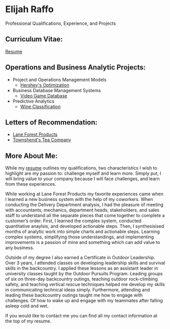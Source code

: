 # Elijah Raffo  
Professional Qualifications, Experience, and Projects

## Curriculum Vitae:
[Resume](eliraffo.github.io/AlphaResume_ERaffo(2019).pdf)

## Operations and Business Analytic Projects:
- Project and Operations Management Models
  - [Hershey's Optimization](eliraffo.github.io/OBA466)
- Business Database Management Systems
  - [Video Game Database](eliraffo.github.io/OBA444)
- Predictive Analytics
  - [Wine Classification](eliraffo.github.io/OBA410)

## Letters of Recommendation:
- [Lane Forest Products](eliraffo.github.io/LOR_LaneForest.PDF)
- [Townshend's Tea Company](eliraffo.github.io/LOR_Townshends.PDF)

## More About Me:
While my [resume](eliraffo.github.io/AlphaResume_ERaffo(2019).pdf) outlines my qualifications, two characteristics I wish to highlight are my passion to: challenge myself and learn more. Simply put, I will bring value to your company because I will face challenges, and learn from these experiences.

While working at Lane Forest Products my favorite experiences came when I learned a new business system with the help of my coworkers. When conducting the Delivery Department analysis, I had the pleasure of meeting with accountants, mechanics, department heads, stakeholders, and sales staff to understand all the separate pieces that come together to complete a customer’s order. First, I learned the complex system, conducted quantitative anaylsis, and developed actionable steps. Then, I synthesisised months of analytic work into simple charts and actionable steps. Learning complex systems, simplifying those understandings, and implementing improvements is a passion of mine and something which can add value to any business.

Outside of my degree I also earned a Certificate in Outdoor Leadership. Over 3 years, I attended classes on developing leadership skills and survival skills in the backcountry. I applied these lessons as an assistant leader in university classes taught by the Outdoor Pursuits Program. Leading groups of six on three-day backcountry outings, teaching outdoor rock-climbing safety, and teaching vertical rescue techniques helped me develop my skills in communicating technical ideas simply. Furthermore, attending and leading these backcountry outings taught me how to engage with challenges. Of how to wake up and engage with my teammates after falling asleep cold and wet.

If you would like to contact me you can find all my contact information at the top of my resume.

